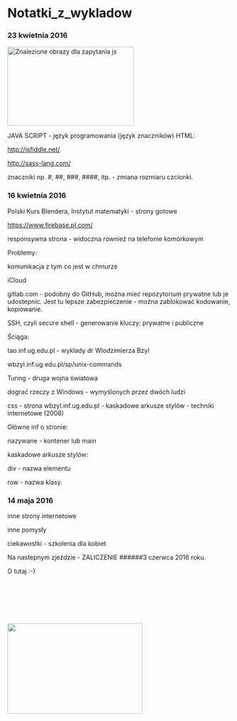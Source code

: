 # Notatki_z_wykladow

### 23 kwietnia 2016

<img data-src="https://encrypted-tbn2.gstatic.com/images?q=tbn:ANd9GcS-KHvLCtofn2-rJ__VsAG6FYO08Rq4dY4Fckkfcxilk-_fZ7mj" data-sz="f" name="uq9O3GMALbu7yM:" class="rg_i" alt="Znalezione obrazy dla zapytania js" jsaction="load:str.tbn" onload="google.aft&amp;&amp;google.aft(this)" style="width: 285px; height: 177px; margin-left: 0px; margin-right: 0px; margin-top: 0px;" src="https://encrypted-tbn2.gstatic.com/images?q=tbn:ANd9GcS-KHvLCtofn2-rJ__VsAG6FYO08Rq4dY4Fckkfcxilk-_fZ7mj">

JAVA SCRIPT - język programowania (język znaczników)
HTML: 

http://jsfiddle.net/

http://sass-lang.com/

znaczniki np. #, ##, ###, ####, itp. - zmiana rozmiaru czcionki.


### 16 kwietnia 2016

Polski Kurs Blendera, Instytut matematyki - strony gotowe

https://www.firebase.pl.com/

responsywna strona - widoczna rownież na telefonie komórkowym


Problemy:

  komunikacja z tym co jest w chmurze
  
  iCloud

gitlab.com - podobny do GitHub, można mieć repozytorium prywatne lub je udostepnic. Jest tu lepsze zabezpieczenie - można zablokować kodowanie, kopiowanie.

SSH, czyli secure shell - generowanie kluczy: prywatne i publiczne

Ściąga:

  tao.inf.ug.edu.pl - wyklady dr Wlodzimierza Bzyl

  wbzyl.inf.ug.edu.pl/sp/unix-commands

Turing - druga wojna światowa

dograć rzeczy z Windows - wymyślonych  przez dwóch ludzi

css - strona wbzyl.inf.ug.edu.pl - kaskadowe arkusze stylów - techniki internetowe (2008)

Główne inf o stronie:

  nazywane - kontener lub main

kaskadowe arkusze stylów:

  div - nazwa elementu

  row - nazwa klasy.
  
### 14 maja 2016

inne strony internetowe

inne pomysły

ciekawostki - szkolenia dla kobiet

Na nastepnym zjeździe - ZALICZENIE ######3 czerwca 2016 roku.

O tutaj :-)
 
 <img class="irc_mi iGSe2eKBnP2A-pQOPx8XEepE" alt="" style="margin-top: 95px;" src="http://mfi.ug.edu.pl/sites/default/files/styles/adaptive/public/_nodes/budynek/5724/images/budynek54.jpg?itok=MH12yzv7" width="304" height="203">
 


  
  
